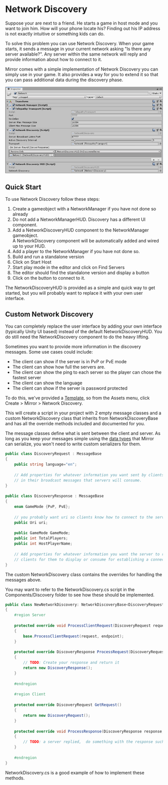 # Network Discovery

Suppose your are next to a friend. He starts a game in host mode and you want to join him. How will your phone locate his? Finding out his IP address is not exactly intuitive or something kids can do.

To solve this problem you can use Network Discovery. When your game starts, it sends a message in your current network asking "Is there any server available?". Any server within the same network will reply and provide information about how to connect to it.

Mirror comes with a simple implementation of Network Discovery you can simply use in your game. It also provides a way for you to extend it so that you can pass additional data during the discovery phase.

![Inspector](../Components/NetworkDiscovery.png)

## Quick Start

To use Network Discovery follow these steps:

1.  Create a gameobject with a NetworkManager if you have not done so already
2.  Do not add a NetworkManagerHUD. Discovery has a different UI component.
3.  Add a NetworkDiscoveryHUD component to the NetworkManager gameobject.  
    A NetworkDiscovery component will be automatically added and wired up to your HUD.
4.  Add a player to the NetworkManager if you have not done so.
5.  Build and run a standalone version
6.  Click on Start Host
7.  Start play mode in the editor and click on Find Servers
8.  The editor should find the standalone version and display a button
9.  Click on the button to connect to it.

The NetworkDiscoveryHUD is provided as a simple and quick way to get started, but you will probably want to replace it with your own user interface.

## Custom Network Discovery

You can completely replace the user interface by adding your own interface (typically Unity UI based) instead of the default NetworkDiscoveryHUD. You do still need the NetworkDiscovery component to do the heavy lifting.

Sometimes you want to provide more information in the discovery messages. Some use cases could include:

-   The client can show if the server is in PvP or PvE mode
-   The client can show how full the servers are.
-   The client can show the ping to each server so the player can chose the fastest server
-   The client can show the language
-   The client can show if the server is password protected

To do this, we've provided a [Template](../General/ScriptTemplates.md), so from the Assets menu, click Create > Mirror > Network Discovery.

This will create a script in your project with 2 empty message classes and a custom NetworkDiscovery class that inherits from NetworkDiscoveryBase and has all the override methods included and documented for you.

The message classes define what is sent between the client and server. As long as you keep your messages simple using the [data types](DataTypes.md) that Mirror can serialize, you won't need to write custom serializers for them.

```cs
public class DiscoveryRequest : MessageBase
{
    public string language="en";

    // Add properties for whatever information you want sent by clients
    // in their broadcast messages that servers will consume.
}

public class DiscoveryResponse : MessageBase
{
    enum GameMode {PvP, PvE};

    // you probably want uri so clients know how to connect to the server
    public Uri uri;

    public GameMode GameMode;
    public int TotalPlayers;
    public int HostPlayerName;

    // Add properties for whatever information you want the server to return to
    // clients for them to display or consume for establishing a connection.
}
```

The custom NetworkDiscovery class contains the overrides for handling the messages above.

You may want to refer to the NetworkDiscovery.cs script in the Components/Discovery folder to see how these should be implemented.

```cs
public class NewNetworkDiscovery: NetworkDiscoveryBase<DiscoveryRequest, DiscoveryResponse> 
{
    #region Server

    protected override void ProcessClientRequest(DiscoveryRequest request, IPEndPoint endpoint)
    {
        base.ProcessClientRequest(request, endpoint);
    }

    protected override DiscoveryResponse ProcessRequest(DiscoveryRequest request, IPEndPoint endpoint) 
    {
        // TODO: Create your response and return it   
        return new DiscoveryResponse();
    }

    #endregion

    #region Client

    protected override DiscoveryRequest GetRequest()
    {
        return new DiscoveryRequest();
    }

    protected override void ProcessResponse(DiscoveryResponse response, IPEndPoint endpoint)
    {
        // TODO: a server replied,  do something with the response such as invoking a unityevent
    }

    #endregion
}
```

NetworkDiscovery.cs is a good example of how to implement these methods.
